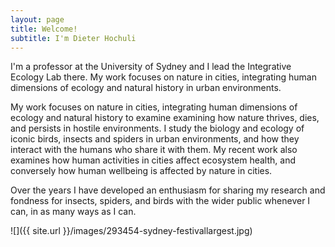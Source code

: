 ```yaml
---
layout: page
title: Welcome!
subtitle: I'm Dieter Hochuli
---
```


I'm a professor at the University of Sydney and I lead the Integrative Ecology Lab there.  My work focuses on nature in cities, integrating human dimensions of ecology and natural history in urban environments.

My work focuses on nature in cities, integrating human dimensions of ecology and natural history to examine examining how nature thrives, dies, and persists in hostile environments. I study the biology and ecology of iconic birds, insects and spiders in urban environments, and how they interact with the humans who share it with them. My recent work also examines how human activities in cities affect ecosystem health, and conversely how human wellbeing is affected by nature in cities.  

Over the years I have developed an enthusiasm for sharing my research and fondness for insects, spiders, and birds with the wider public whenever I can, in as many ways as I can. 



![]({{ site.url }}/images/293454-sydney-festivallargest.jpg)

